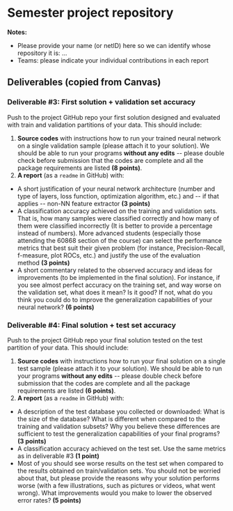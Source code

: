# Semester project repository

**Notes:**
- Please provide your name (or netID) here so we can identify whose repository it is: ...
- Teams: please indicate your individual contributions in each report

## Deliverables (copied from Canvas)

### Deliverable #3: First solution + validation set accuracy

Push to the project GitHub repo your first solution designed and evaluated with train and validation partitions of your data. This should include:

1. **Source codes** with instructions how to run your trained neural network on a single validation sample (please attach it to your solution). We should be able to run your programs **without any edits** -- please double check before submission that the codes are complete and all the package requirements are listed **(8 points)**.
2. **A report** (as a `readme` in GitHub) with:
- A short justification of your neural network architecture (number and type of layers, loss function, optimization algorithm, etc.) and -- if that applies -- non-NN feature extractor **(3 points)**
- A classification accuracy achieved on the training and validation sets. That is, how many samples were classified correctly and how many of them were classified incorrectly (It is better to provide a percentage instead of numbers). More advanced students (especially those attending the 60868 section of the course) can select the performance metrics that best suit their given problem (for instance, Precision-Recall, f-measure, plot ROCs, etc.) and justify the use of the evaluation method **(3 points)**
- A short commentary related to the observed accuracy and ideas for improvements (to be implemented in the final solution). For instance, if you see almost perfect accuracy on the training set, and way worse on the validation set, what does it mean? Is it good? If not, what do you think you could do to improve the generalization capabilities of your neural network? **(6 points)**


### Deliverable #4: Final solution + test set accuracy

Push to the project GitHub repo your final solution tested on the test partition of your data. This should include:

1. **Source codes** with instructions how to run your final solution on a single test sample (please attach it to your solution). We should be able to run your programs **without any edits** -- please double check before submission that the codes are complete and all the package requirements are listed **(6 points)**.
2. **A report** (as a `readme` in GitHub) with:
- A description of the test database you collected or downloaded: What is the size of the database? What is different when compared to the training and validation subsets? Why you believe these differences are sufficient to test the generalization capabilities of your final programs? **(3 points)**
- A classification accuracy achieved on the test set. Use the same metrics as in deliverable #3 **(1 point)**
- Most of you should see worse results on the test set when compared to the results obtained on train/validation sets. You should not be worried about that, but please provide the reasons why your solution performs worse (with a few illustrations, such as pictures or videos, what went wrong). What improvements would you make to lower the observed error rates? **(5 points)**

